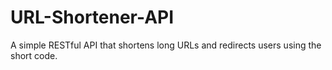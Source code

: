 # URL-Shortener-API
A simple RESTful API that shortens long URLs and redirects users using the short code.
